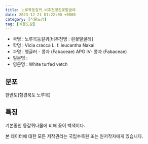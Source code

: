 ```yaml
---
title: 노루목등갈퀴_비추천명흰꽃말굴레
date: 2023-12-21 01:22:00 +0800
category: [식물도감]
tag: [식물도감]
---
```




- 국명 : 노루목등갈퀴[비추천명 : 흰꽃말굴레]
- 학명 : Vicia cracca L. f. leucantha Nakai
- 과명 : 앵글러 - 콩과 (Fabaceae) APG Ⅳ- 콩과 (Fabaceae)
- 일본명 : 
- 영문명 : White turfed vetch


## 분포
한반도(함경북도 노루목)
## 특징
기본종인 등갈퀴나물에 비해 꽃이 백색이다.






본 데이터에 대한 모든 저작권리는 국립수목원 또는 원저작자에게 있습니다.
